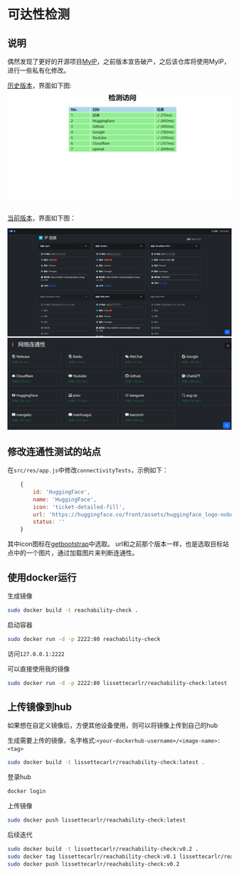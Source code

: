 # 可达性检测


## 说明

偶然发现了更好的开源项目[MyIP](https://github.com/lissettecarlr/ReachabilityCheck/releases)，之前版本宣告破产，之后该仓库将使用MyIP，进行一些私有化修改。

[历史版本](https://github.com/lissettecarlr/ReachabilityCheck/releases)，界面如下图:
![image-1](file/1.gif)

[当前版本]()，界面如下图：

![image-2](file/2.png)
![image-2](file/3.png)


## 修改连通性测试的站点

在`src/res/app.js`中修改`connectivityTests`，示例如下：
```js
    {
        id: 'HuggingFace',
        name: 'HuggingFace',
        icon: 'ticket-detailed-fill',
        url: 'https://huggingface.co/front/assets/huggingface_logo-noborder.svg?',
        status: ''
    }
```
其中icon图标在[getbootstrap](https://icons.getbootstrap.com/)中选取。
url和之前那个版本一样，也是选取目标站点中的一个图片，通过加载图片来判断连通性。

## 使用docker运行

生成镜像
```bash
sudo docker build -t reachability-check .
```

启动容器
```bash
sudo docker run -d -p 2222:80 reachability-check
```

访问`127.0.0.1:2222`


可以直接使用我的镜像
```bash
sudo docker run -d -p 2222:80 lissettecarlr/reachability-check:latest
```


## 上传镜像到hub
如果想在自定义镜像后，方便其他设备使用，则可以将镜像上传到自己的hub

生成需要上传的镜像，名字格式:`<your-dockerhub-username>/<image-name>:<tag>`
```bash
sudo docker build -t lissettecarlr/reachability-check:latest .
```

登录hub
```bash
docker login
```

上传镜像
```bash
sudo docker push lissettecarlr/reachability-check:latest
```

后续迭代
```bash
sudo docker build -t lissettecarlr/reachability-check:v0.2 .
sudo docker tag lissettecarlr/reachability-check:v0.1 lissettecarlr/reachability-check:v0.2
sudo docker push lissettecarlr/reachability-check:v0.2
```
